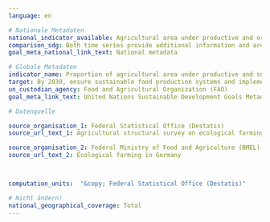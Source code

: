 ```yaml
---
language: en

# Nationale Metadaten
national_indicator_available: Agricultural area under productive and organic agriculture practices <br> Ecological farming area in total agricultural area
comparison_sdg: Both time series provide additional information and are not compliant with the international metadata description.
goal_meta_national_link_text: National metadata

# Globale Metadaten
indicator_name: Proportion of agricultural area under productive and sustainable agriculture
target: By 2030, ensure sustainable food production systems and implement resilient agricultural practices that increase productivity and production, that help maintain ecosystems, that strengthen capacity for adaptation to climate change, extreme weather, drought, flooding and other disasters and that progressively improve land and soil quality
un_custodian_agency: Food and Agricultural Organization (FAO)
goal_meta_link_text: United Nations Sustainable Development Goals Metadata

# Datenquelle

source_organisation_1: Federal Statistical Office (Destatis)
source_url_text_1: Agricultural structural survey on ecological farming

source_organisation_2: Federal Ministry of Food and Agriculture (BMEL)
source_url_text_2: Ecological farming in Germany



computation_units:  "&copy; Federal Statistical Office (Destatis)"

# Nicht ändern!
national_geographical_coverage: Total
---
```

